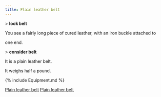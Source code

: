 ```yaml
---
title: Plain leather belt
---
```


\> **look belt**

You see a fairly long piece of cured leather, with an iron buckle
attached to

one end.

\> **consider belt**

It is a plain leather belt.

It weighs half a pound.

{% include Equipment.md %}

[Plain leather belt](Category:_Leather_equipment "wikilink") [Plain
leather belt](Category:Belts "wikilink")
